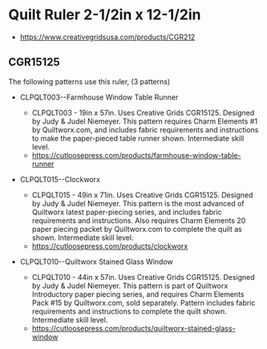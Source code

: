 # Quilt Ruler 2-1/2in x 12-1/2in
* https://www.creativegridsusa.com/products/CGR212

## CGR15125

The following patterns use this ruler, (3 patterns)

* CLPQLT003--Farmhouse Window Table Runner
	* CLPQLT003 - 19in x 57in. Uses Creative Grids CGR15125. Designed by Judy & Judel Niemeyer. This pattern requires Charm Elements #1 by Quiltworx.com, and includes fabric requirements and instructions to make the paper-pieced table runner shown. Intermediate skill level.
	* https://cutloosepress.com/products/farmhouse-window-table-runner


* CLPQLT015--Clockworx
	* CLPQLT015 - 49in x 71in. Uses Creative Grids CGR15125. Designed by Judy & Judel Niemeyer. This pattern is the most advanced of Quiltworx latest paper-piecing series, and includes fabric requirements and instructions. Also requires Charm Elements 20 paper piecing packet by Quiltworx.com to complete the quilt as shown. Intermediate skill level.
	* https://cutloosepress.com/products/clockworx


* CLPQLT010--Quiltworx Stained Glass Window
	* CLPQLT010 - 44in x 57in. Uses Creative Grids CGR15125. Designed by Judy & Judel Niemeyer. This pattern is part of Quiltworx Introductory paper piecing series, and requires Charm Elements Pack #15 by Quiltworx.com, sold separately. Pattern includes fabric requirements and instructions to complete the quilt shown. Intermediate skill level.
	* https://cutloosepress.com/products/quiltworx-stained-glass-window

